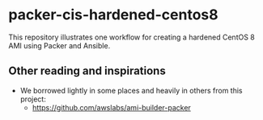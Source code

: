 # packer-cis-hardened-centos8
This repository illustrates one workflow for creating a hardened CentOS 8 AMI using Packer and Ansible.


## Other reading and inspirations

* We borrowed lightly in some places and heavily in others from this project:
  * https://github.com/awslabs/ami-builder-packer
